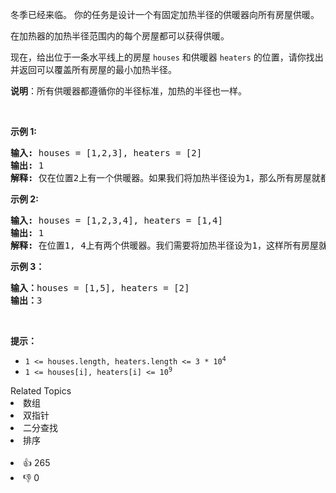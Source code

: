 <p>冬季已经来临。 你的任务是设计一个有固定加热半径的供暖器向所有房屋供暖。</p>

<p>在加热器的加热半径范围内的每个房屋都可以获得供暖。</p>

<p>现在，给出位于一条水平线上的房屋 <code>houses</code> 和供暖器 <code>heaters</code> 的位置，请你找出并返回可以覆盖所有房屋的最小加热半径。</p>

<p><strong>说明</strong>：所有供暖器都遵循你的半径标准，加热的半径也一样。</p>

<p> </p>

<p><strong>示例 1:</strong></p>

<pre>
<strong>输入:</strong> houses = [1,2,3], heaters = [2]
<strong>输出:</strong> 1
<strong>解释:</strong> 仅在位置2上有一个供暖器。如果我们将加热半径设为1，那么所有房屋就都能得到供暖。
</pre>

<p><strong>示例 2:</strong></p>

<pre>
<strong>输入:</strong> houses = [1,2,3,4], heaters = [1,4]
<strong>输出:</strong> 1
<strong>解释:</strong> 在位置1, 4上有两个供暖器。我们需要将加热半径设为1，这样所有房屋就都能得到供暖。
</pre>

<p><strong>示例 3：</strong></p>

<pre>
<strong>输入：</strong>houses = [1,5], heaters = [2]
<strong>输出：</strong>3
</pre>

<p> </p>

<p><strong>提示：</strong></p>

<ul>
	<li><code>1 <= houses.length, heaters.length <= 3 * 10<sup>4</sup></code></li>
	<li><code>1 <= houses[i], heaters[i] <= 10<sup>9</sup></code></li>
</ul>
<div><div>Related Topics</div><div><li>数组</li><li>双指针</li><li>二分查找</li><li>排序</li></div></div><br><div><li>👍 265</li><li>👎 0</li></div>